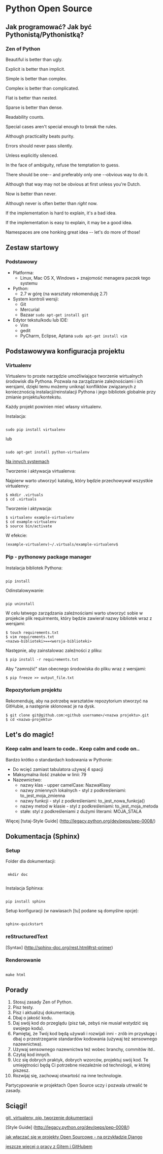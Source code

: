 Python Open Source
==================

## Jak programować? Jak być Pythonistą/Pythonistką? ##

### Zen of Python ###

Beautiful is better than ugly.

Explicit is better than implicit.

Simple is better than complex.

Complex is better than complicated.

Flat is better than nested.

Sparse is better than dense.

Readability counts.

Special cases aren't special enough to break the rules.

Although practicality beats purity.

Errors should never pass silently.

Unless explicitly silenced.

In the face of ambiguity, refuse the temptation to guess.

There should be one-- and preferably only one --obvious way to do it.

Although that way may not be obvious at first unless you're Dutch.

Now is better than never.

Although never is often better than *right* now.

If the implementation is hard to explain, it's a bad idea.

If the implementation is easy to explain, it may be a good idea.

Namespaces are one honking great idea -- let's do more of those!

## Zestaw startowy ##

### Podstawowy ###

*   Platforma:
    * Linux, Mac OS X, Windows + znajomość menagera paczek tego systemu
*   Python:
    * 2.7 w górę (na warsztaty rekomenduję 2.7)
*   System kontroli wersji:
    * Git
    * Mercurial
    * Bazaar
    <code>sudo apt-get install git</code>
*   Edytor tekstu/kodu lub IDE:
    * Vim
    * gedit
    * PyCharm, Eclipse, Aptana
    <code>sudo apt-get install vim</code>


## Podstawowywa konfiguracja projektu ##

### Virtualenv ###

Virtualenv to proste narzędzie umożliwiające tworzenie wirtualnych środowisk dla Pythona.
Pozwala na zarządzanie zależnościami i ich wersjami, dzięki temu możemy uniknąć konfliktów związanych z koniecznością instalacji/reinstalacji Pythona i jego bibliotek globalnie przy zmianie projektu/kontekstu.

Każdy projekt powinien mieć własny virtualenv.

Instalacja:

<code>
sudo pip install virtualenv
</code>

lub

<code>
sudo apt-get install python-virtualenv
</code>

[Na innych systemach](http://www.virtualenv.org/en/latest/#installation)

Tworzenie i aktywacja virtualenva:

Najpierw warto utworzyć katalog, który będzie przechowywał wszystkie virtualenvy:

    $ mkdir .virtuals
    $ cd .virtuals

Tworzenie i aktywacja:

    $ virtualenv example-virtualenv
    $ cd example-virtualenv
    $ source bin/activate

W efekcie:

    (example-virtualenv)~/.virtuals/example-virtualenv$

### Pip - pythonowy package manager ###

Instalacja bibliotek Pythona:

<code>
pip install <nazwa biblioteki>
</code>

Odinstalowywanie:

<code>
pip uninstall <nazwa biblioteki>
</code>

W celu łatwego zarządzania zależnościami warto utworzyć sobie w projekcie plik requirments, który będzie zawierał nazwy bibliotek wraz z wersjami:

    $ touch requirements.txt
    $ vim requirements.txt
    <nazwa-biblioteki>==<wersja-biblioteki>

Następnie, aby zainstalowac zależności z pliku:

    $ pip install -r requirements.txt

Aby "zamroźić" stan obecnego środowiska do pliku wraz z wersjami:

    $ pip freeze >> output_file.txt

### Repozytorium projektu ###

Rekomenduję, aby na potrzebę warsztatów repozytorium stworzyć na GitHubie, a następnie sklonować je na dysk.

    $ git clone git@github.com:<github username>/<nazwa projektu>.git
    $ cd <nazwa-projektu>

## Let's do magic! ##

### Keep calm and learn to code.. Keep calm and code on.. ###

Bardzo krótko o standardach kodowania w Pythonie:
*    Do wcięć zamiast tabulatora używaj 4 spacji
*    Maksymalna ilość znaków w linii: 79
*    Nazewnictwo:
     * nazwy klas - upper camelCase: NazwaKlasy
     * nazwy zmiennych lokalnych - styl z podkreśleniami: to_jest_moja_zmienna
     * nazwy funkcji - styl z podkreśleniami: to_jest_nowa_funkcja()
     * nazwy metod w klasie - styl z podkreśleniami: to_jest_moja_metoda
     * stałe: styl z podkreśleniami z dużymi literami: MOJA_STALA

Więcej [tutaj-Style Guide] (http://legacy.python.org/dev/peps/pep-0008/)

## Dokumentacja (Sphinx) ##

### Setup ###

Folder dla dokumentacji:

 <code>
 mkdir doc
 </code>

Instalacja Sphinxa:

<code>
pip install sphinx
</code>

Setup konfiguracji (w nawiasach [tu] podane są domyślne opcje):

<code>
sphinx-quickstart
</code>

### reStructuredText ###

[Syntax] (http://sphinx-doc.org/rest.html#rst-primer)

### Renderowanie ###

<code>
make html
</code>

## Porady ##

1. Stosuj zasady Zen of Python.
2. Pisz testy.
3. Pisz i aktualizuj dokumentację.
4. Dbaj o jakość kodu.
5. Daj swój kod do przeglądu (pisz tak, zebyś nie musiał wstydzić się swojego kodu).
6. Pamiętaj, że Twój kod będą używali i rozwijali inni - zrób im przysługę i dbaj o przestrzeganie standardów kodowania (używaj też sensownego nazewnictwa).
7. Używaj sensownego nazewnictwa też wobec branchy, commitów itd..
8. Czytaj kod innych.
9. Ucz się dobrych praktyk, dobrych wzorców, projektuj swój kod. Te umiejętności będą Ci potrzebne niezależnie od technologii, w której piszesz.
10. Rozwijaj się, zachowaj otwartość na inne technologie.

Partycypowanie w projektach Open Source uczy i pozwala utrwalić te zasady.

## Sciągi! ##

[git, virtualenv, pip, tworzenie dokumentacji](https://dont-be-afraid-to-commit.readthedocs.org/en/latest/cheatsheet.html)

[Style Guide] (http://legacy.python.org/dev/peps/pep-0008/)

[jak włączać się w projekty Open Sourcowe - na przykładzie Django](https://docs.djangoproject.com/en/1.6/internals/contributing/)

[jeszcze więcej o pracy z Gitem i GitHubem](https://docs.djangoproject.com/en/1.6/internals/contributing/writing-code/working-with-git/)










